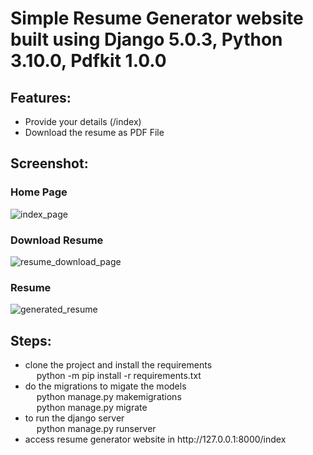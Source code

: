 

<h1>Simple Resume Generator website built using Django 5.0.3, Python 3.10.0, Pdfkit 1.0.0</h1>

<h2>Features: </h2>
   <ul>
    <li>Provide your details (/index)</li>
    <li>Download the resume as PDF File</li>
   </ul> 

<h2>Screenshot:</h2>

<h3>Home Page</h3>

![index_page](https://github.com/Dinesh294/ResumeGeneratorDjango/assets/84972612/fd6dced3-c284-440b-a830-d333f021c20d)


<h3>Download Resume</h3>

![resume_download_page](https://github.com/Dinesh294/ResumeGeneratorDjango/assets/84972612/6f4b9c2c-f4c7-4f95-aeb8-dc06ef3c57fd)


<h3>Resume</h3>

![generated_resume](https://github.com/Dinesh294/ResumeGeneratorDjango/assets/84972612/c163edfc-d180-42a4-96f1-ee10a3f56597)



<h2>Steps:</h2>
    <ul>
    <li>clone the project and install the requirements <br>
        &emsp; python -m pip install -r requirements.txt </li>
    <li>do the migrations to migate the models <br>
        &emsp; python manage.py makemigrations <br>
        &emsp; python manage.py migrate </li>
    <li>to run the django server <br>
        &emsp; python manage.py runserver </li>
    <li>access resume generator website in  http://127.0.0.1:8000/index </li>
    </ul>






